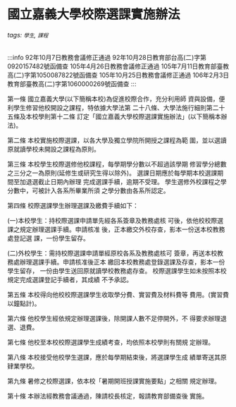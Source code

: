 # 國立嘉義大學校際選課實施辦法

###### tags: `學生`, `課程`

:::info
92年10月7日教務會議修正通過
92年10月28日教育部台高(二)字第0920157482號函備查
105年4月26日教務會議修正通過
105年7月11日教育部臺教高(二)字第1050087822號函備查
105年10月25日教務會議修正通過
106年2月3日教育部臺教高(二)字第1060000269號函備查
:::

第一條 國立嘉義大學(以下簡稱本校)為促進校際合作，充分利用師
資與設備，便利學生修習他校開設之課程，特依據大學法第
二十八條、大學法施行細則第二十五條及本校學則第十二條
訂定「國立嘉義大學校際選課實施辦法」(以下簡稱本辦法)。

第二條 本校實施校際選課，以各大學及獨立學院所開授之課程為範
圍，並以選讀原就讀學校未開設之課程為原則。

第三條 本校學生校際選修他校課程，每學期學分數以不超過該學期
修習學分總數之三分之一為原則(延修生或研究生得以除外)。
選課日期應於每學期本校選課期間至加退選截止日期內辦理
完成選課手續，逾期不受理。
學生選修外校課程之學分數中，可被計入各系所畢業所須
之學分數由各系所認定。

第四條 校際選課學生辦理選課及繳費手續如下：

(一)本校學生：持校際選課申請單先經各系簽章及教務處核
可後，依他校校際選課之規定辦理選課手續。申請核准
後，正本繳交外校存查，影本一份送本校教務處登記選
課，一份學生留存。

(二)外校學生：需持校際選課申請單經原校各系及教務處核可
簽章，再送本校教務處辦理選課手續。申請核准後正本
繳回本校教務處登錄選課及存查，影本一份學生留存，
一份由學生送回原就讀學校教務處存查。
校際選課學生如未按照本校規定完成選課登記手續者，其成績
不予承認。

第五條 本校得向他校校際選課學生收取學分費、實習費及材料費等
費用。(實習費以鐘點計)。

第六條 他校學生經依規定辦理選課後，除開課人數不足停開外，不
得要求辦理退選、退費。

第七條 他校至本校校際選課學生成績考查，均依照本校學則有關規
定辦理。

第八條 本校接受他校學生選課，應於每學期結束後，將選課學生成
績單寄送其原肄業學校。

第九條 暑修之校際選課，依本校「暑期開班授課實施要點」之相關
規定辦理。

第十條 本辦法經教務會議通過，陳請校長核定，報請教育部備查後
實施。